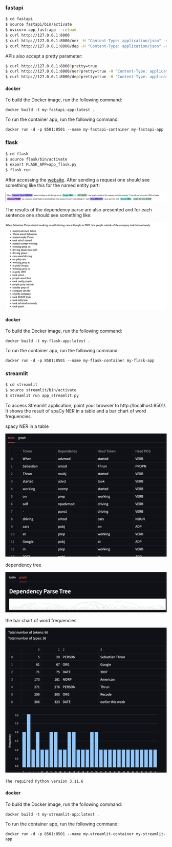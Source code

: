 ### fastapi

```bash
$ cd fastapi
$ source fastapi/bin/activate
$ uvicorn app_fast:app --reload
$ curl http://127.0.0.1:8000
$ curl http://127.0.0.1:8000/ner -H "Content-Type: application/json" -d@input.txt
$ curl http://127.0.0.1:8000/dep -H "Content-Type: application/json" -d@input.txt
```

APIs also accept a pretty parameter:

```bash
$ curl http://127.0.0.1:8000?pretty=true
$ curl http://127.0.0.1:8000/ner?pretty=true -H "Content-Type: application/json" -d@input.json
$ curl http://127.0.0.1:8000/dep?pretty=true -H "Content-Type: application/json" -d@input.json
```
#### docker

To build the Docker image, run the following command:

```
docker build -t my-fastapi-app:latest .
```

To run the container app, run the following command:

```
docker run -d -p 8501:8501 --name my-fastapi-container my-fastapi-app
```


### flask

```bash
$ cd flask
$ source flask/bin/activate
$ export FLASK_APP=app_flask.py
$ flask run
```

After accessing the [website](http://127.0.0.1:5000/get). After sending a request one should see something like this for the named entity part:

![Shadowed Named Entities](./assets/Snipaste_2024-02-15_22-49-13.png)

The results of the dependency parse are also presented and for each sentence one should see something like:

![dependency parse](./assets/Snipaste_2024-02-15_22-51-41.png)

#### docker

To build the Docker image, run the following command:

```
docker build -t my-flask-app:latest .
```

To run the container app, run the following command:

```
docker run -d -p 8501:8501 --name my-flask-container my-flask-app
```

### streamlit

```bash
$ cd streamlit
$ source streamlit/bin/activate
$ streamlit run app_streamlit.py
```

To access Streamlit application, point your browser to http://localhost:8501/. It shows the result of spaCy NER in a table and a bar chart of word frequencies.

spacy NER in a table

![spacy NER in a table](./assets/Snipaste_2024-02-15_22-55-31.png)

dependency tree

![dependency tree](./assets/Snipaste_2024-02-15_22-55-41.png)

the bar chart of word frequencies

![a bar chart of word frequencies](./assets/Snipaste_2024-02-15_22-55-52.png)

`The required Python version 3.11.6`

#### docker

To build the Docker image, run the following command:

```
docker build -t my-streamlit-app:latest .
```

To run the container app, run the following command:

```
docker run -d -p 8501:8501 --name my-streamlit-container my-streamlit-app
```





